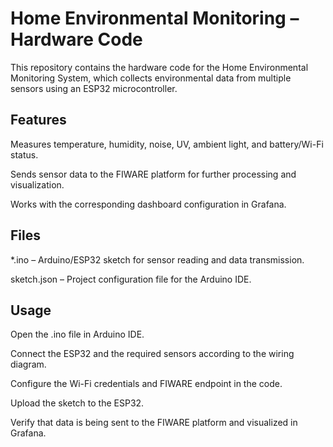 # Home Environmental Monitoring – Hardware Code

This repository contains the hardware code for the Home Environmental Monitoring System, which collects environmental data from multiple sensors using an ESP32 microcontroller.

## Features

Measures temperature, humidity, noise, UV, ambient light, and battery/Wi-Fi status.

Sends sensor data to the FIWARE platform for further processing and visualization.

Works with the corresponding dashboard configuration in Grafana.

## Files

*.ino – Arduino/ESP32 sketch for sensor reading and data transmission.

sketch.json – Project configuration file for the Arduino IDE.

## Usage

Open the .ino file in Arduino IDE.

Connect the ESP32 and the required sensors according to the wiring diagram.

Configure the Wi-Fi credentials and FIWARE endpoint in the code.

Upload the sketch to the ESP32.

Verify that data is being sent to the FIWARE platform and visualized in Grafana.
